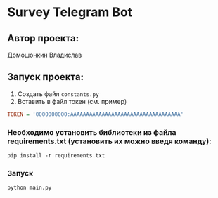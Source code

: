 # Survey Telegram Bot

## Автор проекта:
Домошонкин Владислав

## Запуск проекта:

1. Создать файл `constants.py`
2. Вставить в файл токен (см. пример)

```ini
TOKEN = '0000000000:AAAAAAAAAAAAAAAAAAAAAAAAAAAAAAAAAAA'
```

### Необходимо установить библиотеки из файла requirements.txt (установить их можно введя команду):

```comandline
pip install -r requirements.txt
```

### Запуск 

```comandline
python main.py
```
